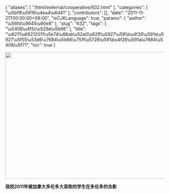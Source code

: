 {
    "aliases": [
        "/html/external/cooperative/632.html"
    ],
    "categories": [
        "\u5bf9\u5916\u4ea4\u6d41"
    ],
    "contributors": [],
    "date": "2011-11-21T00:00:00+08:00",
    "isCJKLanguage": true,
    "params": {
        "author": "\u56fd\u9645\u90e8"
    },
    "slug": "632",
    "tags": [
        "\u5408\u4f5c\u529e\u5b66"
    ],
    "title": "\u6211\u68212011\u5e74\u88ab\u52a0\u62ff\u5927\u591a\u4f26\u591a\u5927\u5f55\u53d6\u7684\u5b66\u751f\u5728\u591a\u4f26\u591a\u7684\u5408\u5f71",
    "toc": true
}

<img
    src="https://cdn.tfls.online/mirror/full/c493e7fc9a3cb93803b4d83e7722134bf3a91389.jpg"
    style="display:block;margin-left:auto;margin-right:auto;"
    decoding="async"
    fetchpriority="auto"
    loading="lazy"
    height="400"
    width="600"
/>

**我校2011年被加拿大多伦多大录取的学生在多伦多的合影**

